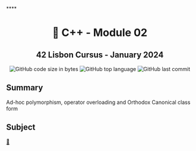 
****<h1 align="center">
	📖 C++ - Module 02
</h1>

<h2 align="center">
	42 Lisbon Cursus - January 2024
</h2>

<p align="center">
	<img alt="GitHub code size in bytes" src="https://img.shields.io/github/languages/code-size/MrFacundo/42_CPP02?color=lightblue" />
	<img alt="GitHub top language" src="https://img.shields.io/github/languages/top/MrFacundo/42_CPP02?color=blue" />
	<img alt="GitHub last commit" src="https://img.shields.io/github/last-commit/MrFacundo/42_CPP02?color=green" />
</p>

## Summary

Ad-hoc polymorphism, operator overloading and Orthodox Canonical class form
## Subject
[📗️](en.subject.pdf) 

